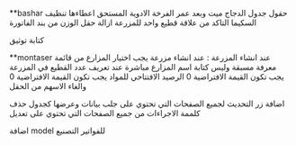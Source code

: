 
**bashar
حقول جدول الدجاج ميت وبعد 
عمر الفرخة
الادوية المستحق اعطاءها 
تنظيف السكيما 
التاكد من علاقة قطيع واحد للمزرعة
ازالة حقل الوزن من بند الفاتورة 

كتابة توثيق 








**montaser
 عند انشاء المزرعة :
عند انشاء مزرعة يجب اختيار المزارع من قائمة معرفة مسبقة وليس كتابة اسم المزارع مباشرة
عند تعريف عدد القطيع في المزرعة يجب تكون القيمة الافتراضية 0
الرصيد الافتتاحي للمواد يجب تكون القيمة الافتراضية 0 والغاء الاسهم من الحقل


اضافة زر التحديث لجميع الصفحات التي تحتوي على جلب بيانات وعرضها كجدول
حذف كلممة الاجراءات من جميع الصفحات التي تحتوي على تعديل

اضافة model للفواتير التصنيع
